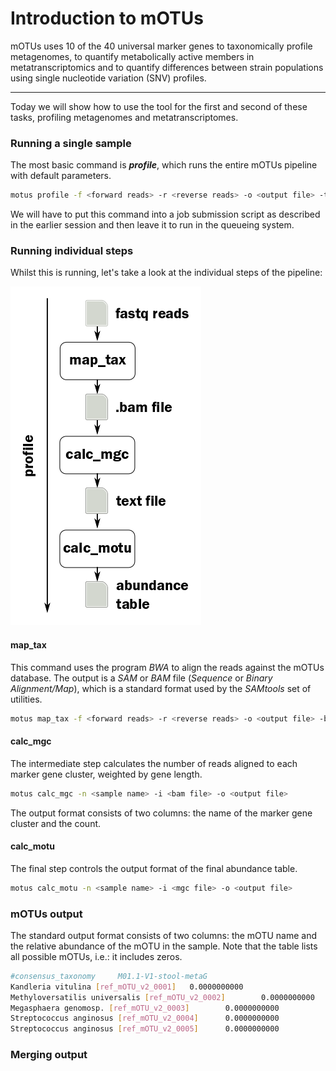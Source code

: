 # Introduction to mOTUs
mOTUs uses 10 of the 40 universal marker genes to taxonomically profile metagenomes, to quantify metabolically active members in metatranscriptomics and to quantify differences between strain populations using single nucleotide variation (SNV) profiles.

---

Today we will show how to use the tool for the first and second of these tasks, profiling metagenomes and metatranscriptomes.

### Running a single sample
The most basic command is ***profile***, which runs the entire mOTUs pipeline with default parameters.
```bash
motus profile -f <forward reads> -r <reverse reads> -o <output file> -t <no. threads>
```
We will have to put this command into a job submission script as described in the earlier session and then leave it to run in the queueing system.

### Running individual steps
Whilst this is running, let's take a look at the individual steps of the pipeline:

![motus_profile](/images/motus_profile.png)

#### map_tax
This command uses the program *BWA* to align the reads against the mOTUs database. The output is a *SAM* or *BAM* file (*Sequence* or *Binary Alignment/Map*), which is a standard format used by the *SAMtools* set of utilities.
```bash
motus map_tax -f <forward reads> -r <reverse reads> -o <output file> -b -t <no. threads>
```

#### calc_mgc
The intermediate step calculates the number of reads aligned to each marker gene cluster, weighted by gene length.
```bash
motus calc_mgc -n <sample name> -i <bam file> -o <output file>
```
The output format consists of two columns: the name of the marker gene cluster and the count.

#### calc_motu
The final step controls the output format of the final abundance table.
```bash
motus calc_motu -n <sample name> -i <mgc file> -o <output file>
```

### mOTUs output
The standard output format consists of two columns: the mOTU name and the relative abundance of the mOTU in the sample. Note that the table lists all possible mOTUs, i.e.: it includes zeros.
```bash
#consensus_taxonomy     M01.1-V1-stool-metaG
Kandleria vitulina [ref_mOTU_v2_0001]   0.0000000000
Methyloversatilis universalis [ref_mOTU_v2_0002]        0.0000000000
Megasphaera genomosp. [ref_mOTU_v2_0003]        0.0000000000
Streptococcus anginosus [ref_mOTU_v2_0004]      0.0000000000
Streptococcus anginosus [ref_mOTU_v2_0005]      0.0000000000
```

### Merging output
